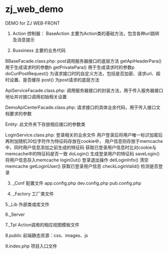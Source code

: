 # zj_web_demo

DEMO for ZJ WEB-FRONT

1. Action 
控制器：
BaseAction 主要为Action类的基础方法，包含各种url跳转及消息提示

2. Bussiness
主要的业务代码

BBaseFacade.class.php: post调用服务器接口的底层方法
getApiHeaderPara() 用于生成请求时的参数h
getPrivatePara() 用于生成请求时的参数p
doCurlPostRequest() 为请求接口时的自定义方法，包括是否加密、请求url、超时设置、是否缓存
post() 为post请求的底层方法

ApiServiceFacade.class.php: 调用服务器接口的封装方法，用于传入服务器接口地址并对接口调用初始相关设置

DemoApiCenterFacade.class.php: 请求接口的具体业余代码，用于传入接口文档要求的参数

Entity: 此文件夹下存放相应接口的参数类

LoginService.class.php: 登录相关的业余文件
用户登录后将用户唯一标识加密后再附加随机30位字符作为特征码存放在cookie中，
用户信息则存放于memcache中，同时用户信息添加之前生成的特征码
获取已登录用户信息时比对cookie与memcache中的特征码是否一致
doLogin() 生成登录用户的特征码
saveLogin() 将用户信息存入memcache
loginOut() 登录退出操作
delLoginInfo() 清空memcache
getLoginUser() 获取已登录用户信息
checkLoginValid() 检测是否登录

3. _Conf
配置文件
app.config.php
dev.config.php
pub.config.php

4. _Factory
工厂类文件

5._Lib
外部类或库文件

6._Server

7._Tpl
Action调用的相应视图模板文件

8.public
前端静态资源：css、images、js

9.index.php
项目入口文件